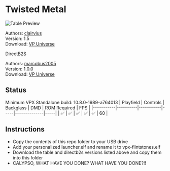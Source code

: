 # Twisted Metal

![Table Preview](https://vpuniverse.com/screenshots/monthly_2024_06/vlcsnap-2024-06-11-16h54m05s015.png.69774c622d175534fd957af61e258fd2.png)

Authors: [clairvius](https://vpuniverse.com/profile/16134-clairvius/)  
Version: 1.5  
Download: [VP Universe](https://vpuniverse.com/files/file/20493-twisted-metal-clairvius-2024/)

DirectB2S

Authors: [marcobus2005](https://vpuniverse.com/profile/53087-marcobus2005/)  
Version: 1.0.0  
Download: [VP Universe](https://vpuniverse.com/files/file/20656-twisted-metal-clairvius-2024-animated-b2s-with-full-dmd/)


## Status 

Minimum VPX Standalone build: 10.8.0-1989-a764013
| Playfield | Controls | Backglass | DMD | ROM Required | FPS | 
|-----------|----------|-----------|-----|--------------|-----|
| :white_check_mark: | :white_check_mark: | :white_check_mark: | :white_check_mark: | :white_check_mark: | 60 |

## Instructions

- Copy the contents of this repo folder to your USB drive
- Add your personalized launcher.elf and rename it to vpx-flintstones.elf
- Download the table and directb2s versions listed above and copy them into this folder
- CALYPSO, WHAT HAVE YOU DONE? WHAT HAVE YOU DONE?!!